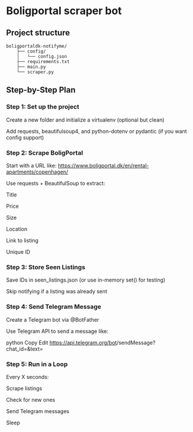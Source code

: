 # Boligportal scraper bot

## Project structure
```
boligportaldk-notifyme/
    ├── config/
    │   └── config.json
    ├── requirements.txt
    ├── main.py
    └── scraper.py
```

## Step-by-Step Plan
### Step 1: Set up the project

Create a new folder and initialize a virtualenv (optional but clean)

Add requests, beautifulsoup4, and python-dotenv or pydantic (if you want config support)

### Step 2: Scrape BoligPortal

Start with a URL like:
https://www.boligportal.dk/en/rental-apartments/copenhagen/

Use requests + BeautifulSoup to extract:

Title

Price

Size

Location

Link to listing

Unique ID

### Step 3: Store Seen Listings

Save IDs in seen_listings.json (or use in-memory set() for testing)

Skip notifying if a listing was already sent

### Step 4: Send Telegram Message

Create a Telegram bot via @BotFather

Use Telegram API to send a message like:

python
Copy
Edit
https://api.telegram.org/bot<token>/sendMessage?chat_id=<id>&text=<msg>

### Step 5: Run in a Loop

Every X seconds:

Scrape listings

Check for new ones

Send Telegram messages

Sleep

